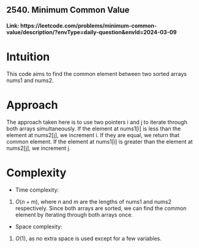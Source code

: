 <h2>2540. Minimum Common Value</h2>
<h4> Link: https://leetcode.com/problems/minimum-common-value/description/?envType=daily-question&envId=2024-03-09</h4>

# Intuition
<!-- Describe your first thoughts on how to solve this problem. -->
This code aims to find the common element between two sorted arrays nums1 and nums2.

# Approach
<!-- Describe your approach to solving the problem. -->
The approach taken here is to use two pointers i and j to iterate through both arrays simultaneously. If the element at nums1[i] is less than the element at nums2[j], we increment i. If they are equal, we return that common element. If the element at nums1[i] is greater than the element at nums2[j], we increment j.

# Complexity
- Time complexity:
<!-- Add your time complexity here, e.g. $$O(n)$$ -->
1. $O(n+m)$, where $n$ and $m$ are the lengths of nums1 and nums2 respectively. Since both arrays are sorted, we can find the common element by iterating through both arrays once.

- Space complexity:
<!-- Add your space complexity here, e.g. $$O(n)$$ -->
1. $O(1)$, as no extra space is used except for a few variables.